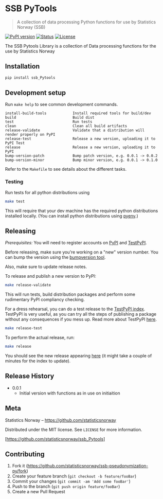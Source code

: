 # SSB PyTools
> A collection of data processing Python functions for use by Statistics Norway (SSB)

[![PyPI version](https://img.shields.io/pypi/v/ssb_Pytools.svg)](https://pypi.python.org/pypi/ssb_Pytools/)
[![Status](https://img.shields.io/pypi/status/ssb_Pytools.svg)](https://pypi.python.org/pypi/ssb_Pytools/)
[![License](https://img.shields.io/pypi/l/ssb_Pytools.svg)](https://pypi.python.org/pypi/ssb_Pytools/)

The SSB Pytools Library is a collection of Data processing functions for the use by Statistics Norway



## Installation

```python
pip install ssb_Pytools
```



## Development setup

Run `make help` to see common development commands.

```
install-build-tools            Install required tools for build/dev
build                          Build dist
test                           Run tests
clean                          Clean all build artifacts
release-validate               Validate that a distribution will render properly on PyPI
release-test                   Release a new version, uploading it to PyPI Test
release                        Release a new version, uploading it to PyPI
bump-version-patch             Bump patch version, e.g. 0.0.1 -> 0.0.2
bump-version-minor             Bump minor version, e.g. 0.0.1 -> 0.1.0
```

Refer to the `Makefile` to see details about the different tasks.


### Testing

Run tests for all python distributions using
```sh
make test
```

This will require that your dev machine has the required python distributions installed locally.
(You can install python distributions using [pyenv](https://realpython.com/intro-to-pyenv/).)


## Releasing

*Prerequisites:*
You will need to register accounts on [PyPI](https://pypi.org/account/register/) and [TestPyPI](https://test.pypi.org/account/register/).

Before releasing, make sure you're working on a "new" version number. You can bump the version using the [bumpversion tool](https://medium.com/@williamhayes/versioning-using-bumpversion-4d13c914e9b8).

Also, make sure to update release notes.

To release and publish a new version to PyPI:
```sh
make release-validate
```

This will run tests, build distribution packages and perform some rudimentary PyPI compliancy checking.

For a dress rehearsal, you can do a test release to the [TestPyPI index](https://test.pypi.org/). TestPyPI is very useful, as you can try all the steps of publishing a package without any consequences if you mess up. Read more about TestPyPI [here](https://packaging.python.org/guides/using-testpypi/).

```sh
make release-test
```

To perform the actual release, run:
```sh
make release
```

You should see the new release appearing [here](https://pypi.org/project/ssb-pseudonymization) (it might take a couple of minutes for the index to update).


## Release History

* 0.0.1
    * Initial version with functions as in use on initiaition


## Meta

Statistics Norway – https://github.com/statisticsnorway

Distributed under the MIT license. See ``LICENSE`` for more information.

[https://github.com/statisticsnorway/ssb_Pytools]


## Contributing

1. Fork it (<https://github.com/statisticsnorway/ssb-pseudonymization-py/fork>)
2. Create your feature branch (`git checkout -b feature/fooBar`)
3. Commit your changes (`git commit -am 'Add some fooBar'`)
4. Push to the branch (`git push origin feature/fooBar`)
5. Create a new Pull Request